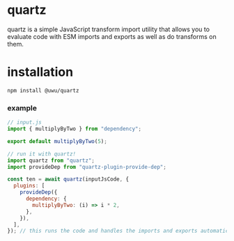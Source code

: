 # quartz

quartz is a simple JavaScript transform import utility that allows you to evaluate code with ESM imports and exports as well as do transforms on them.

# installation
`npm install @uwu/quartz`

### example

```JavaScript
// input.js
import { multiplyByTwo } from "dependency";

export default multiplyByTwo(5);

// run it with quartz!
import quartz from "quartz";
import provideDep from "quartz-plugin-provide-dep";

const ten = await quartz(inputJsCode, {
  plugins: [
    provideDep({
      dependency: {
        multiplyByTwo: (i) => i * 2,
      },
    }),
  ],
}); // this runs the code and handles the imports and exports automatically!
```
